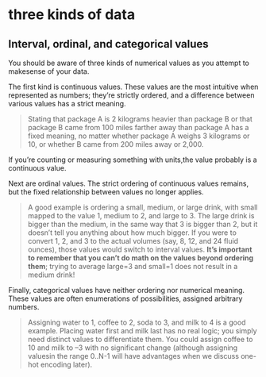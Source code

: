 # three kinds of data

## Interval, ordinal, and categorical values  
You should be aware of three kinds of numerical  values as you attempt to makesense of your data. 

The first kind is continuous values. These values are the most intuitive when represented as numbers; they’re strictly ordered, and a difference between various values has a strict meaning. 

> Stating that package A is 2 kilograms heavier than package B or that package B came from 100 miles farther away than package A has a fixed meaning, no matter whether package A weighs 3 kilograms or 10, or whether B came from 200 miles away or 2,000. 
  
If you’re counting or measuring something with units,the value probably is a continuous value.

Next are ordinal values. The strict ordering of continuous values remains, but the fixed relationship between values no longer applies.  
> A good example is ordering a small, medium, or large drink, with small mapped to the value 1, medium to 2, and large to 3. The large drink is bigger than the medium, in the same way that 3 is bigger than 2, but it doesn’t tell you anything about how much bigger. If you were to convert 1, 2, and 3 to the actual volumes (say, 8, 12, and 24 fluid ounces), those values would switch to interval values. **It’s important to remember that you can’t do math on the values beyond ordering them**; trying to average large=3 and small=1 does not result in a medium drink!

Finally, categorical values have neither ordering nor numerical meaning. These values are often enumerations of possibilities, assigned arbitrary numbers. 
> Assigning water to 1, coffee to 2, soda to 3, and milk to 4 is a good example. Placing water first and milk last has no real logic; you simply need distinct values to differentiate them. You could assign coffee to 10 and milk to –3 with no significant change (although assigning valuesin the range 0..N-1 will have advantages when we discuss one-hot encoding later).

